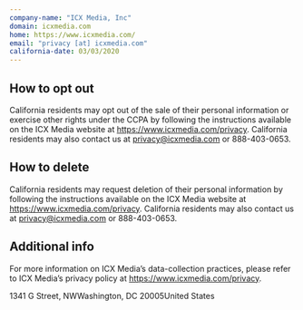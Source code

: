 ```yaml
---
company-name: "ICX Media, Inc"
domain: icxmedia.com
home: https://www.icxmedia.com/
email: "privacy [at] icxmedia.com"
california-date: 03/03/2020
---
```

## How to opt out


California residents may opt out of the sale of their personal information or exercise other rights under the CCPA by following the instructions available on the ICX Media website at https://www.icxmedia.com/privacy. California residents may also contact us at privacy@icxmedia.com or 888-403-0653.

## How to delete


California residents may request deletion of their personal information by following the instructions available on the ICX Media website at https://www.icxmedia.com/privacy. California residents may also contact us at privacy@icxmedia.com or 888-403-0653.

## Additional info


For more information on ICX Media’s data-collection practices, please refer to ICX Media’s privacy policy at https://www.icxmedia.com/privacy.

1341 G Street, NWWashington, DC 20005United States













